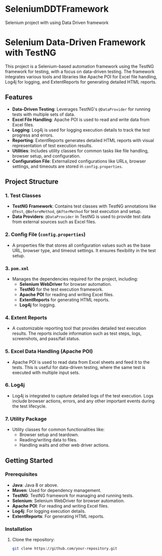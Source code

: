 # SeleniumDDTFramework
Selenium project with using Data Driven framework
# Selenium Data-Driven Framework with TestNG

This project is a Selenium-based automation framework using the TestNG framework for testing, with a focus on data-driven testing. The framework integrates various tools and libraries like Apache POI for Excel file handling, Log4j for logging, and ExtentReports for generating detailed HTML reports.

## Features
- **Data-Driven Testing**: Leverages TestNG's `@DataProvider` for running tests with multiple sets of data.
- **Excel File Handling**: Apache POI is used to read and write data from Excel files.
- **Logging**: Log4j is used for logging execution details to track the test progress and errors.
- **Reporting**: ExtentReports generates detailed HTML reports with visual representation of test execution results.
- **Utilities**: Includes utility classes for common tasks like file handling, browser setup, and configuration.
- **Configuration File**: Externalized configurations like URLs, browser settings, and timeouts are stored in `config.properties`.

## Project Structure

### 1. **Test Classes**
- **TestNG Framework**: Contains test classes with TestNG annotations like `@Test`, `@BeforeMethod`, `@AfterMethod` for test execution and setup.
- **Data Providers**: `@DataProvider` in TestNG is used to provide test data from external sources such as Excel files.

### 2. **Config File (`config.properties`)**
- A properties file that stores all configuration values such as the base URL, browser type, and timeout settings. It ensures flexibility in the test setup.

### 3. **`pom.xml`**
- Manages the dependencies required for the project, including:
  - **Selenium WebDriver** for browser automation.
  - **TestNG** for the test execution framework.
  - **Apache POI** for reading and writing Excel files.
  - **ExtentReports** for generating HTML reports.
  - **Log4j** for logging.

### 4. **Extent Reports**
- A customizable reporting tool that provides detailed test execution results. The reports include information such as test steps, logs, screenshots, and pass/fail status.

### 5. **Excel Data Handling (Apache POI)**
- Apache POI is used to read data from Excel sheets and feed it to the tests. This is useful for data-driven testing, where the same test is executed with multiple input sets.

### 6. **Log4j**
- Log4j is integrated to capture detailed logs of the test execution. Logs include browser actions, errors, and any other important events during the test lifecycle.

### 7. **Utility Package**
- Utility classes for common functionalities like:
  - Browser setup and teardown.
  - Reading/writing data to files.
  - Handling waits and other web driver actions.

## Getting Started

### Prerequisites

- **Java**: Java 8 or above.
- **Maven**: Used for dependency management.
- **TestNG**: TestNG framework for managing and running tests.
- **Selenium**: Selenium WebDriver for browser automation.
- **Apache POI**: For reading and writing Excel files.
- **Log4j**: For logging execution details.
- **ExtentReports**: For generating HTML reports.

### Installation

1. Clone the repository:
   ```bash
   git clone https://github.com/your-repository.git
